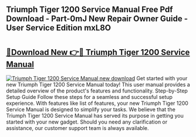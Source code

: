 ## Triumph Tiger 1200 Service Manual Free Pdf Download - Part-0mJ New Repair Owner Guide - User Service Edition mxL8O

# <h2><a href="http://cf19366.oget.top/?id=Triumph+Tiger+1200+Service+Manual">🔗Download New 👉🔴 Triumph Tiger 1200 Service Manual</a></h2>

[![Triumph Tiger 1200 Service Manual new download](https://i.imgur.com/5g1atiW.png)](http://cf19366.oget.top/?id=Triumph+Tiger+1200+Service+Manual)
Get started with your new Triumph Tiger 1200 Service Manual today! This user manual provides a detailed overview of the product's features and functionality. Step-by-Step Setup Guide Follow these steps for a seamless and successful setup experience. With features like list of features, your new Triumph Tiger 1200 Service Manual is designed to simplify your tasks. We believe that the Triumph Tiger 1200 Service Manual has served its purpose in getting you started with your new gadget. Should you need any clarification or assistance, our customer support team is always available.
